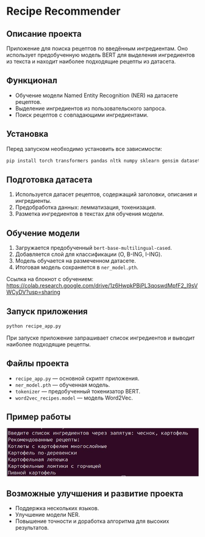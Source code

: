 # Recipe Recommender

## Описание проекта
Приложение для поиска рецептов по введённым ингредиентам. Оно использует предобученную модель BERT для выделения ингредиентов из текста и находит наиболее подходящие рецепты из датасета.

## Функционал
- Обучение модели Named Entity Recognition (NER) на датасете рецептов.
- Выделение ингредиентов из пользовательского запроса.
- Поиск рецептов с совпадающими ингредиентами.

## Установка
Перед запуском необходимо установить все зависимости:
```bash
pip install torch transformers pandas nltk numpy sklearn gensim datasets
```

## Подготовка датасета
1. Используется датасет рецептов, содержащий заголовки, описания и ингредиенты.
2. Предобработка данных: лемматизация, токенизация.
3. Разметка ингредиентов в текстах для обучения модели.

## Обучение модели
1. Загружается предобученный `bert-base-multilingual-cased`.
2. Добавляется слой для классификации (O, B-ING, I-ING).
3. Модель обучается на размеченном датасете.
4. Итоговая модель сохраняется в `ner_model.pth`.

Ссылка на блокнот с обучением: https://colab.research.google.com/drive/1z6HwpkPBjPL3qoswdMpfF2_I9sVWCyDV?usp=sharing
## Запуск приложения
```bash
python recipe_app.py
```
При запуске приложение запрашивает список ингредиентов и выводит наиболее подходящие рецепты.

## Файлы проекта
- `recipe_app.py` — основной скрипт приложения.
- `ner_model.pth` — обученная модель.
- `tokenizer` — предобученный токенизатор BERT.
- `word2vec_recipes.model` — модель Word2Vec.

## Пример работы
![Демонстрация к проекту](https://github.com/sxannyy/project_recipes/blob/main/demo.png)

## Возможные улучшения и развитие проекта
- Поддержка нескольких языков.
- Улучшение модели NER.
- Повышение точности и доработка алгоритма для высоких результатов.
